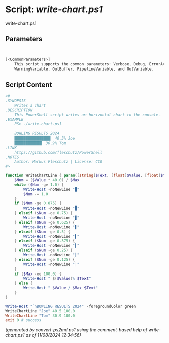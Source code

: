 Script: *write-chart.ps1*
========================

write-chart.ps1 


Parameters
----------
```powershell


[<CommonParameters>]
    This script supports the common parameters: Verbose, Debug, ErrorAction, ErrorVariable, WarningAction, 
    WarningVariable, OutBuffer, PipelineVariable, and OutVariable.
```

Script Content
--------------
```powershell
<#
.SYNOPSIS
	Writes a chart
.DESCRIPTION
	This PowerShell script writes an horizontal chart to the console.
.EXAMPLE
	PS> ./write-chart.ps1
	
	BOWLING RESULTS 2024
	████████████████▏ 40.5% Joe
	████████████▎ 30.9% Tom
.LINK
	https://github.com/fleschutz/PowerShell
.NOTES
	Author: Markus Fleschutz | License: CC0
#>

function WriteChartLine { param([string]$Text, [float]$Value, [float]$Max)
	$Num = ($Value * 40.0) / $Max
	while ($Num -ge 1.0) {
		Write-Host -noNewLine "█"
		$Num -= 1.0
	}
	if ($Num -ge 0.875) {
		Write-Host -noNewLine "▉"
	} elseif ($Num -ge 0.75) {
		Write-Host -noNewLine "▊"
	} elseif ($Num -ge 0.625) {
		Write-Host -noNewLine "▋"
	} elseif ($Num -ge 0.5) {
		Write-Host -noNewLine "▌"
	} elseif ($Num -ge 0.375) {
		Write-Host -noNewLine "▍"
	} elseif ($Num -ge 0.25) {
		Write-Host -noNewLine "▎"
	} elseif ($Num -ge 0.125) {
		Write-Host -noNewLine "▏"
	}
	if ($Max -eq 100.0) {
		Write-Host " $($Value)% $Text"
	} else {
		Write-Host " $Value / $Max $Text"
	}
}

Write-Host "`nBOWLING RESULTS 2024" -foregroundColor green
WriteChartLine "Joe" 40.5 100.0
WriteChartLine "Tom" 30.9 100.0
exit 0 # success
```

*(generated by convert-ps2md.ps1 using the comment-based help of write-chart.ps1 as of 11/08/2024 12:34:56)*
